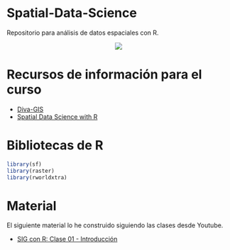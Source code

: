 # Spatial-Data-Science

Repositorio para análisis de datos espaciales con R.

<center>
<img src = "https://www.esri.com/content/dam/esrisites/en-us/arcgis/what-is-gis/images/overview-banner-layerstack-wide.png"/>
</center>

# Recursos de información para el curso

- [Diva-GIS](https://2.bp.blogspot.com/-GlG4gO9pnqI/UKTXdkJO8QI/AAAAAAAAAR4/ABV7ilCYy0c/s1600/fig0.jpg)
- [Spatial Data Science with R](https://rspatial.org/)

# Bibliotecas de R

```r
library(sf)
library(raster)
library(rworldxtra)
```

# Material

El siguiente material lo he construido siguiendo las clases desde Youtube.
- [SIG con R: Clase 01 - Introducción](https://rpubs.com/Edimer/673433)
